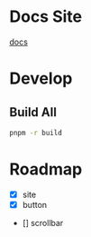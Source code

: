 # Docs Site

[docs](https://koory1st.github.io/svelement-ui/)

# Develop

## Build All

```sh
pnpm -r build
```

# Roadmap

- [x] site
- [x] button
- [] scrollbar
